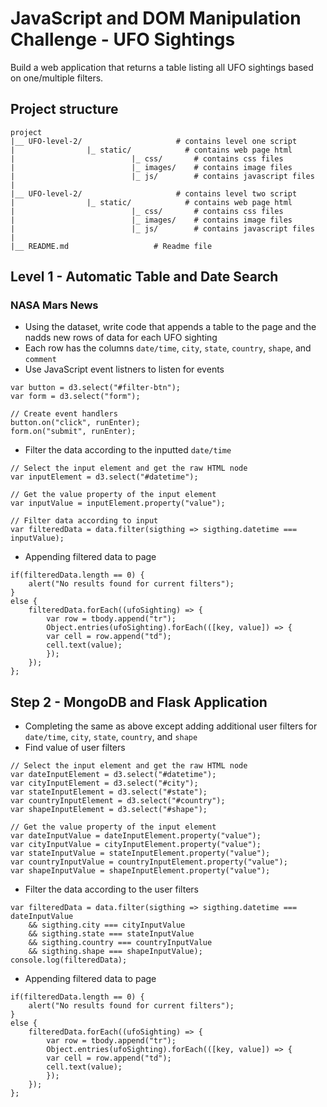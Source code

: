 # JavaScript and DOM Manipulation Challenge - UFO Sightings
Build a web application that returns a table listing all UFO sightings based on one/multiple filters.
## Project structure
```
project  
|__ UFO-level-2/                     # contains level one script
|                |_ static/            # contains web page html
|                          |_ css/       # contains css files
|                          |_ images/    # contains image files
|                          |_ js/        # contains javascript files
|
|__ UFO-level-2/                     # contains level two script
|                |_ static/            # contains web page html
|                          |_ css/       # contains css files
|                          |_ images/    # contains image files
|                          |_ js/        # contains javascript files
|
|__ README.md                   # Readme file
```


## Level 1 - Automatic Table and Date Search
### NASA Mars News
- Using the dataset, write code that appends a table to the page and the nadds new rows of data for each UFO sighting
- Each row has the columns `date/time`, `city`, `state`, `country`, `shape`, and `comment`
- Use JavaScript event listners to listen for events
```
var button = d3.select("#filter-btn");
var form = d3.select("form");

// Create event handlers
button.on("click", runEnter);
form.on("submit", runEnter);
```
- Filter the data according to the inputted `date/time`
```
// Select the input element and get the raw HTML node
var inputElement = d3.select("#datetime");

// Get the value property of the input element
var inputValue = inputElement.property("value");

// Filter data according to input
var filteredData = data.filter(sigthing => sigthing.datetime === inputValue);
```
- Appending filtered data to page
```
if(filteredData.length == 0) {
    alert("No results found for current filters");
}
else {
    filteredData.forEach((ufoSighting) => {
        var row = tbody.append("tr");
        Object.entries(ufoSighting).forEach(([key, value]) => {
        var cell = row.append("td");
        cell.text(value);
        });
    });
};
```
## Step 2 - MongoDB and Flask Application
- Completing the same as above except adding additional user filters for `date/time`, `city`, `state`, `country`, and `shape`
- Find value of user filters
```
// Select the input element and get the raw HTML node
var dateInputElement = d3.select("#datetime");
var cityInputElement = d3.select("#city");
var stateInputElement = d3.select("#state");
var countryInputElement = d3.select("#country");
var shapeInputElement = d3.select("#shape");

// Get the value property of the input element
var dateInputValue = dateInputElement.property("value");
var cityInputValue = cityInputElement.property("value");
var stateInputValue = stateInputElement.property("value");
var countryInputValue = countryInputElement.property("value");
var shapeInputValue = shapeInputElement.property("value");
```
- Filter the data according to the user filters
```
var filteredData = data.filter(sigthing => sigthing.datetime === dateInputValue 
    && sigthing.city === cityInputValue
    && sigthing.state === stateInputValue
    && sigthing.country === countryInputValue
    && sigthing.shape === shapeInputValue);
console.log(filteredData);
```
- Appending filtered data to page
```
if(filteredData.length == 0) {
    alert("No results found for current filters");
}
else {
    filteredData.forEach((ufoSighting) => {
        var row = tbody.append("tr");
        Object.entries(ufoSighting).forEach(([key, value]) => {
        var cell = row.append("td");
        cell.text(value);
        });
    });
};
```